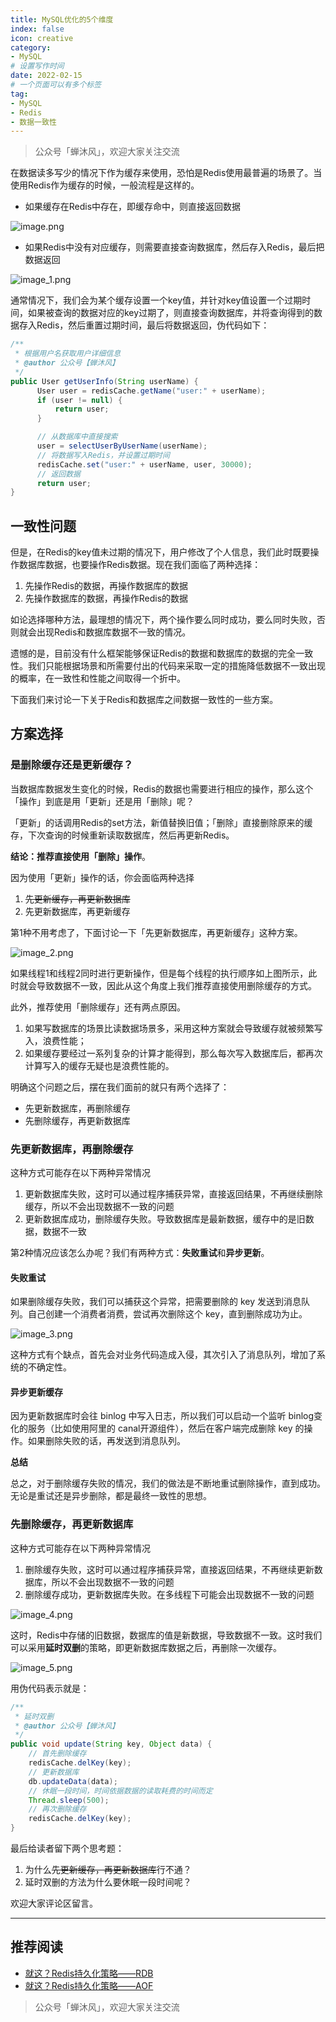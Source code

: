 ```yaml
---
title: MySQL优化的5个维度
index: false
icon: creative
category:
- MySQL
# 设置写作时间
date: 2022-02-15
# 一个页面可以有多个标签
tag:
- MySQL
- Redis
- 数据一致性
---
```


> 公众号「蝉沐风」，欢迎大家关注交流

在数据读多写少的情况下作为缓存来使用，恐怕是Redis使用最普遍的场景了。当使用Redis作为缓存的时候，一般流程是这样的。

-   如果缓存在Redis中存在，即缓存命中，则直接返回数据

![image.png](https://img-blog.csdnimg.cn/img_convert/57a39d66fee719aa26c3a97a2b1e2e23.png)
-   如果Redis中没有对应缓存，则需要直接查询数据库，然后存入Redis，最后把数据返回


![image_1.png](https://img-blog.csdnimg.cn/img_convert/2da871adc5bb46e775018795796cf922.png)

通常情况下，我们会为某个缓存设置一个key值，并针对key值设置一个过期时间，如果被查询的数据对应的key过期了，则直接查询数据库，并将查询得到的数据存入Redis，然后重置过期时间，最后将数据返回，伪代码如下：

```java
/**
 * 根据用户名获取用户详细信息
 * @author 公众号【蝉沐风】
 */
public User getUserInfo(String userName) {
      User user = redisCache.getName("user:" + userName);
      if (user != null) {
          return user;
      }

      // 从数据库中直接搜索
      user = selectUserByUserName(userName);
      // 将数据写入Redis，并设置过期时间
      redisCache.set("user:" + userName, user, 30000);
      // 返回数据
      return user;
}
```

## 一致性问题

但是，在Redis的key值未过期的情况下，用户修改了个人信息，我们此时既要操作数据库数据，也要操作Redis数据。现在我们面临了两种选择：

1.  先操作Redis的数据，再操作数据库的数据
1.  先操作数据库的数据，再操作Redis的数据

如论选择哪种方法，最理想的情况下，两个操作要么同时成功，要么同时失败，否则就会出现Redis和数据库数据不一致的情况。

遗憾的是，目前没有什么框架能够保证Redis的数据和数据库的数据的完全一致性。我们只能根据场景和所需要付出的代码来采取一定的措施降低数据不一致出现的概率，在一致性和性能之间取得一个折中。

下面我们来讨论一下关于Redis和数据库之间数据一致性的一些方案。

## 方案选择

### 是删除缓存还是更新缓存？

当数据库数据发生变化的时候，Redis的数据也需要进行相应的操作，那么这个「操作」到底是用「更新」还是用「删除」呢？

「更新」的话调用Redis的set方法，新值替换旧值；「删除」直接删除原来的缓存，下次查询的时候重新读取数据库，然后再更新Redis。

**结论：推荐直接使用「删除」操作**。

因为使用「更新」操作的话，你会面临两种选择

1.  ~~先更新缓存，再更新数据库~~
1.  先更新数据库，再更新缓存

第1种不用考虑了，下面讨论一下「先更新数据库，再更新缓存」这种方案。


![image_2.png](https://img-blog.csdnimg.cn/img_convert/b05232abe776aeff5296aeff35f17a86.png)

如果线程1和线程2同时进行更新操作，但是每个线程的执行顺序如上图所示，此时就会导致数据不一致，因此从这个角度上我们推荐直接使用删除缓存的方式。

此外，推荐使用「删除缓存」还有两点原因。

1.  如果写数据库的场景比读数据场景多，采用这种方案就会导致缓存就被频繁写入，浪费性能；
1.  如果缓存要经过一系列复杂的计算才能得到，那么每次写入数据库后，都再次计算写入的缓存无疑也是浪费性能的。

明确这个问题之后，摆在我们面前的就只有两个选择了：

-   先更新数据库，再删除缓存
-   先删除缓存，再更新数据库

### 先更新数据库，再删除缓存

这种方式可能存在以下两种异常情况

1.  更新数据库失败，这时可以通过程序捕获异常，直接返回结果，不再继续删除缓存，所以不会出现数据不一致的问题
1.  更新数据库成功，删除缓存失败。导致数据库是最新数据，缓存中的是旧数据，数据不一致

第2种情况应该怎么办呢？我们有两种方式：**失败重试**和**异步更新**。

#### 失败重试

如果删除缓存失败，我们可以捕获这个异常，把需要删除的 key 发送到消息队列。自己创建一个消费者消费，尝试再次删除这个 key，直到删除成功为止。


![image_3.png](https://img-blog.csdnimg.cn/img_convert/a523dc992b11c89e9aae2e4c6f41e994.png)

这种方式有个缺点，首先会对业务代码造成入侵，其次引入了消息队列，增加了系统的不确定性。

#### 异步更新缓存

因为更新数据库时会往 binlog 中写入日志，所以我们可以启动一个监听 binlog变化的服务（比如使用阿里的 canal开源组件），然后在客户端完成删除 key 的操作。如果删除失败的话，再发送到消息队列。

**总结**

总之，对于删除缓存失败的情况，我们的做法是不断地重试删除操作，直到成功。无论是重试还是异步删除，都是最终一致性的思想。

### 先删除缓存，再更新数据库

这种方式可能存在以下两种异常情况

1.  删除缓存失败，这时可以通过程序捕获异常，直接返回结果，不再继续更新数据库，所以不会出现数据不一致的问题
1.  删除缓存成功，更新数据库失败。在多线程下可能会出现数据不一致的问题


![image_4.png](https://img-blog.csdnimg.cn/img_convert/916e92f0ad165a52f81c099e81c768f2.png)

这时，Redis中存储的旧数据，数据库的值是新数据，导致数据不一致。这时我们可以采用**延时双删**的策略，即更新数据库数据之后，再删除一次缓存。


![image_5.png](https://img-blog.csdnimg.cn/img_convert/ab9e37d1c22e3cb19f41e6b02454c4d6.png)

用伪代码表示就是：

```java
/**
 * 延时双删
 * @author 公众号【蝉沐风】
 */
public void update(String key, Object data) {
    // 首先删除缓存
    redisCache.delKey(key);
    // 更新数据库
    db.updateData(data);
    // 休眠一段时间，时间依据数据的读取耗费的时间而定
    Thread.sleep(500);
    // 再次删除缓存
    redisCache.delKey(key);
}
```

最后给读者留下两个思考题：

1.  为什么~~先更新缓存，再更新数据库~~行不通？
1.  延时双删的方法为什么要休眠一段时间呢？

欢迎大家评论区留言。

***

## 推荐阅读

-   [就这？Redis持久化策略——RDB](https://mp.weixin.qq.com/s?__biz=MzI1MDU0MTc2MQ==&mid=2247483952&idx=1&sn=e9982700a75eae5c2471dcfa459ae3e3&chksm=e981e19edef66888f2da69ce26c164682b552f5ffd838ff027a85f7e1e1f156640c6d55ab6ae#rd)
-   [就这？Redis持久化策略——AOF](https://mp.weixin.qq.com/s?__biz=MzI1MDU0MTc2MQ==&mid=2247483972&idx=1&sn=3194ed597d62420a1c54bef082ddd3aa&chksm=e981e1eadef668fc8230913dea198d44a54eba1b97a528739e282d471841588e83ceee7116f8#rd)

> 公众号「蝉沐风」，欢迎大家关注交流
